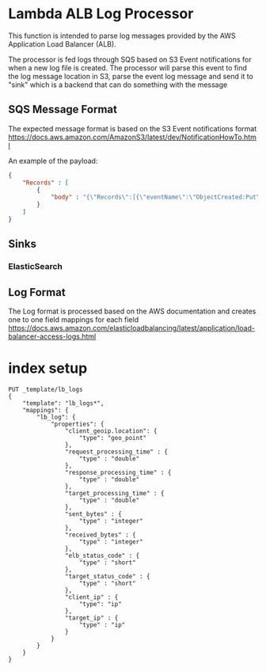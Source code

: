 # Lambda ALB Log Processor

This function is intended to parse log messages provided by the AWS Application Load Balancer (ALB).

The processor is fed logs through SQS based on S3 Event notifications for when a new log file is created. The processor will parse this event to find the log message location in S3, parse the event log message and send it to "sink" which is a backend that can do something with the message

## SQS Message Format

The expected message format is based on the S3 Event notifications format https://docs.aws.amazon.com/AmazonS3/latest/dev/NotificationHowTo.html 

An example of the payload:

```json
{
    "Records" : [
        {
            "body" : "{\"Records\":[{\"eventName\":\"ObjectCreated:Put\",\"s3\":{\"bucket\":{\"name\":\"walksregister-integration-application-stage\"},\"object\":{\"key\":\"logs/794887647097_elasticloadbalancing_ap-southeast-2_app.metering-gosource-elb-api-v1.ed00bada0007c1cb_20190325T1210Z_13.210.33.185_1b2cnuv4.log.gz\"}}}]}"
        }
    ]
}
```

## Sinks

### ElasticSearch

## Log Format

The Log format is processed based on the AWS documentation and creates one to one field mappings for each field
https://docs.aws.amazon.com/elasticloadbalancing/latest/application/load-balancer-access-logs.html

# index setup

```curl
PUT _template/lb_logs
{
    "template": "lb_logs*",
    "mappings": {
        "lb_log": {
            "properties": {
                "client_geoip.location": {
                    "type": "geo_point"
                },
                "request_processing_time" : {
                    "type" : "double"
                },
                "response_processing_time" : {
                    "type" : "double"
                },
                "target_processing_time" : {
                    "type" : "double"
                },
                "sent_bytes" : {
                    "type" : "integer"
                },
                "received_bytes" : {
                    "type" : "integer"
                },
                "elb_status_code" : {
                    "type" : "short"
                },
                "target_status_code" : {
                    "type" : "short"
                },
                "client_ip" : {
                    "type": "ip"
                },
                "target_ip" : {
                    "type" : "ip"
                }
            }
        }
    }
}
```